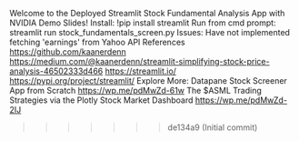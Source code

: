 Welcome to the Deployed Streamlit Stock Fundamental Analysis App with NVIDIA Demo Slides!
Install:
!pip install streamlit
Run from cmd prompt:
streamlit run stock_fundamentals_screen.py
Issues:
Have not implemented fetching 'earnings' from Yahoo API
References
https://github.com/kaanerdenn
https://medium.com/@kaanerdenn/streamlit-simplifying-stock-price-analysis-46502333d466
https://streamlit.io/
https://pypi.org/project/streamlit/
Explore More:
Datapane Stock Screener App from Scratch
https://wp.me/pdMwZd-61w
The $ASML Trading Strategies via the Plotly Stock Market Dashboard
https://wp.me/pdMwZd-2IJ

> > > > > > > de134a9 (Initial commit)
